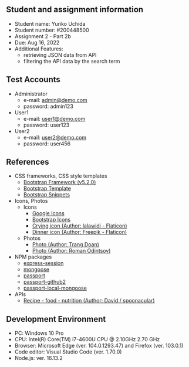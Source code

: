 ## Student and assignment information
- Student name: Yuriko Uchida   
- Student number: #200448500   
- Assignment 2 - Part 2b   
- Due: Aug 16, 2022   
- Additional Features:   
  - retrieving JSON data from API   
  - filtering the API data by the search term   

## Test Accounts  
- Administrator   
  - e-mail: admin@demo.com   
  - password: admin123   
- User1   
  - e-mail: user1@demo.com   
  - password: user123   
- User2   
  - e-mail: user2@demo.com   
  - password: user456   


## References   
- CSS frameworks, CSS style templates   
  - [Bootstrap Framework (v5.2.0)](https://www.bootstrapcdn.com/)  
  - [Bootstrap Template](https://startbootstrap.com/templates)
  - [Bootstrap Snippets](https://startbootstrap.com/snippets)
- Icons, Photos  
  - Icons  
    - [Google Icons](https://fonts.google.com/icons)  
    - [Bootstrap Icons](https://icons.getbootstrap.com/icons)  
    - [Crying icon (Author: lalawidi - Flaticon)](https://www.flaticon.com/free-icons/crying)  
    - [Dinner icon (Author: Freepik - Flaticon)](https://www.flaticon.com/free-icons/dinner)  
  - Photos  
    - [Photo (Author: Trang Doan)](https://www.pexels.com/photo/assorted-sliced-fruits-1128678/)
    - [Photo (Author: Roman Odintsov)](https://www.pexels.com/photo/vegetable-salad-served-on-table-with-beef-steak-in-restaurant-4551832/)
- NPM packages
  - [express-session](https://www.npmjs.com/package/express-session)
  - [mongoose](https://www.npmjs.com/package/mongoose)
  - [passport](https://www.npmjs.com/package/passport)
  - [passport-github2](https://www.npmjs.com/package/passport-github2)
  - [passport-local-mongoose](https://www.npmjs.com/package/passport-local-mongoose)
- APIs
  - [Recipe - food - nutrition (Author: David / spoonacular)](https://rapidapi.com/spoonacular/api/recipe-food-nutrition/)


## Development Environment   
- PC: Windows 10 Pro
- CPU: Intel(R) Core(TM) i7-4600U CPU @ 2.10GHz   2.70 GHz
- Browser: Microsoft Edge (ver. 104.0.1293.47) and Firefox (ver. 103.0.1)
- Code editor: Visual Studio Code (ver. 1.70.0)
- Node.js: ver. 16.13.2